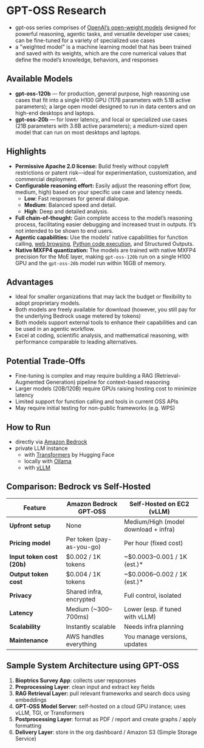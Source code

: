 # GPT-OSS Research

* gpt-oss series comprises of [OpenAI’s open-weight models](https://openai.com/open-models) designed for powerful reasoning, agentic tasks, and versatile developer use cases; can be fine-tuned for a variety of specialized use cases
* a "weighted model" is a machine learning model that has been trained and saved with its weights, which are the core numerical values that define the model’s knowledge, behaviors, and responses

## Available Models

* **gpt-oss-120b** — for production, general purpose, high reasoning use cases that fit into a single H100 GPU (117B parameters with 5.1B active parameters); a large open model designed to run in data centers and on high-end desktops and laptops.
* **gpt-oss-20b** — for lower latency, and local or specialized use cases (21B parameters with 3.6B active parameters); a medium-sized open model that can run on most desktops and laptops.

## Highlights

- **Permissive Apache 2.0 license:** Build freely without copyleft restrictions or patent risk—ideal for experimentation, customization, and commercial deployment.
- **Configurable reasoning effort:** Easily adjust the reasoning effort (low, medium, high) based on your specific use case and latency needs.
	- **Low**: Fast responses for general dialogue.
	- **Medium**: Balanced speed and detail.
	- **High**: Deep and detailed analysis.
- **Full chain-of-thought:** Gain complete access to the model’s reasoning process, facilitating easier debugging and increased trust in outputs. It’s not intended to be shown to end users.
- **Agentic capabilities:** Use the models’ native capabilities for function calling, [web browsing](https://github.com/openai/gpt-oss/tree/main?tab=readme-ov-file#browser), [Python code execution](https://github.com/openai/gpt-oss/tree/main?tab=readme-ov-file#python), and Structured Outputs.
- **Native MXFP4 quantization:** The models are trained with native MXFP4 precision for the MoE layer, making `gpt-oss-120b` run on a single H100 GPU and the `gpt-oss-20b` model run within 16GB of memory.

## Advantages

* Ideal for smaller organizations that may lack the budget or flexibility to adopt proprietary models.
* Both models are freely available for download (however, you still pay for the underlying Bedrock usage metered by tokens)
* Both models support external tools to enhance their capabilities and can be used in an agentic workflow.
* Excel at coding, scientific analysis, and mathematical reasoning, with performance comparable to leading alternatives.

## Potential Trade-Offs

* Fine-tuning is complex and may require building a RAG (Retrieval-Augmented Generation) pipeline for context-based reasoning
* Larger models (20B/120B) require GPUs raising hosting cost to minimize latency
* Limited support for function calling and tools in current OSS APIs
* May require initial testing for non-public frameworks (e.g. WPS)

## How to Run

* directly via [Amazon Bedrock](https://aws.amazon.com/blogs/aws/openai-open-weight-models-now-available-on-aws/)
* private LLM instance
	* with [Transformers](https://cookbook.openai.com/articles/gpt-oss/run-transformers) by Hugging Face
	* locally with [Ollama](https://cookbook.openai.com/articles/gpt-oss/run-locally-ollama)
	* with [vLLM](https://cookbook.openai.com/articles/gpt-oss/run-vllm)

## Comparison: Bedrock vs Self-Hosted

| Feature                    | Amazon Bedrock GPT‑OSS    | Self-Hosted on EC2 (vLLM)            |
| -------------------------- | ------------------------- | ------------------------------------ |
| **Upfront setup**          | None                      | Medium/High (model download + infra) |
| **Pricing model**          | Per token (pay-as-you-go) | Per hour (fixed cost)                |
| **Input token cost (20b)** | $0.002 / 1K tokens        | ~$0.0003–0.001 / 1K (est.)*          |
| **Output token cost**      | $0.004 / 1K tokens        | ~$0.0006–0.002 / 1K (est.)*          |
| **Privacy**                | Shared infra, encrypted   | Full control, isolated               |
| **Latency**                | Medium (~300–700ms)       | Lower (esp. if tuned with vLLM)      |
| **Scalability**            | Instantly scalable        | Needs infra planning                 |
| **Maintenance**            | AWS handles everything    | You manage versions, updates         |

## Sample System Architecture using GPT-OSS

1. **Bioptrics Survey App**: collects user repsponses
2. **Preprocessing Layer**: clean input and extract key fields
3. **RAG Retrieval Layer:** pull relevant frameworks and search docs using embeddings
4. **GPT‑OSS Model Server**: self-hosted on a cloud GPU instance; uses vLLM, TGI, or Transformers
5. **Postprocessing Layer**: format as PDF / report and create graphs / apply formatting
6. **Delivery Layer**: store in the org dashboard / Amazon S3 (Simple Storage Service)
